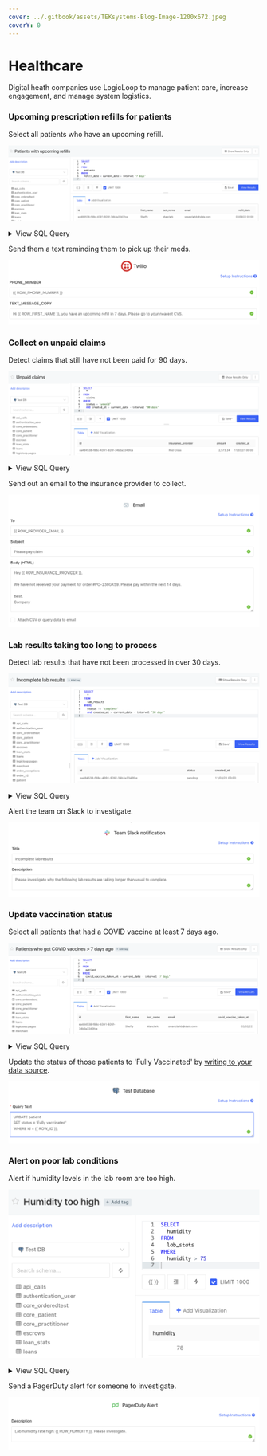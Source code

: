 ```yaml
---
cover: ../.gitbook/assets/TEKsystems-Blog-Image-1200x672.jpeg
coverY: 0
---
```


# Healthcare

Digital heath companies use LogicLoop to manage patient care, increase engagement, and manage system logistics.&#x20;

### Upcoming prescription refills for patients&#x20;

Select all patients who have an upcoming refill.

![](<../.gitbook/assets/Screen Shot 2022-02-01 at 5.53.12 PM (1).png>)

<details>

<summary>View SQL Query</summary>

```
SELECT
  *
FROM
  patients
WHERE
  refill_date < current_date + interval '7 days'
```

</details>

Send them a text reminding them to pick up their meds.

![](<../.gitbook/assets/Screen Shot 2022-02-01 at 5.52.31 PM.png>)

### Collect on unpaid claims

Detect claims that still have not been paid for 90 days.

![](<../.gitbook/assets/Screen Shot 2022-02-01 at 5.57.44 PM.png>)

<details>

<summary>View SQL Query</summary>

```
SELECT
  *
FROM
  claims
WHERE
  status = 'unpaid'
  AND created_at > current_date - interval '90 days'
```

</details>

Send out an email to the insurance provider to collect.&#x20;

![](<../.gitbook/assets/Screen Shot 2022-02-01 at 5.59.32 PM.png>)

### Lab results taking too long to process&#x20;

Detect lab results that have not been processed in over 30 days.

![](<../.gitbook/assets/Screen Shot 2022-02-01 at 6.12.48 PM.png>)

<details>

<summary>View SQL Query</summary>

```
SELECT
  *
FROM
  lab_results
WHERE
  status != 'complete'
  and created_at > current_date - interval '30 days'

```

</details>

Alert the team on Slack to investigate. &#x20;

![](<../.gitbook/assets/Screen Shot 2022-02-01 at 6.14.17 PM (1).png>)

### Update vaccination status&#x20;

Select all patients that had a COVID vaccine at least 7 days ago.

![](<../.gitbook/assets/Screen Shot 2022-02-01 at 8.32.39 PM.png>)

<details>

<summary>View SQL Query</summary>

```
SELECT
  *
FROM
  patient
WHERE
  covid_vaccine_taken_at < current_date - interval '7 days'
```

</details>

Update the status of those patients to 'Fully Vaccinated' by [writing to your data source](../actions/destinations/write-to-database.md).&#x20;

![](<../.gitbook/assets/Screen Shot 2022-02-01 at 8.34.57 PM.png>)

### Alert on poor lab conditions

Alert if humidity levels in the lab room are too high.

![](<../.gitbook/assets/Screen Shot 2022-02-01 at 9.43.31 PM.png>)

<details>

<summary>View SQL Query</summary>

```
SELECT
  humidity
FROM
  lab_stats
WHERE
  humidity > 75
```

</details>

Send a PagerDuty alert for someone to investigate.

![](<../.gitbook/assets/Screen Shot 2022-02-01 at 9.41.40 PM.png>)
